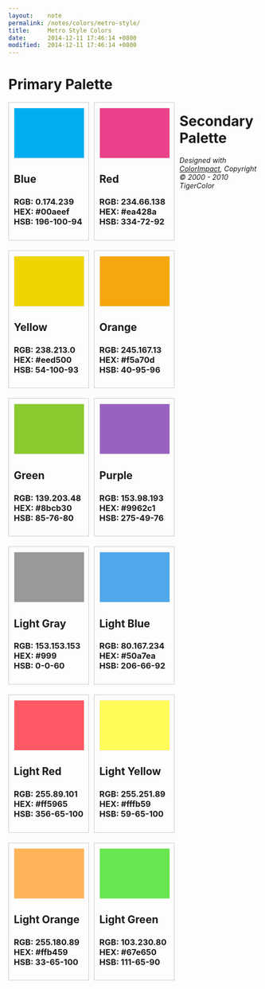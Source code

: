 ```yaml
---
layout:    note
permalink: /notes/colors/metro-style/
title:     Metro Style Colors
date:      2014-12-11 17:46:14 +0800
modified:  2014-12-11 17:46:14 +0800
---
```


<style type="text/css">
.color-impact .colorbox {border:1px solid #cccccc;float:left;margin:0 10px 20px 0;padding:10px;width:140px;}
#content .color-impact h1{font-size:130%;margin:0 0 20px;clear:left;}
#content .color-impact h2{border-bottom:1px solid #dddddd;font-size:70%;margin:5px 0;padding-bottom:5px;text-align:center;white-space:nowrap;}
#content .color-impact h3{font-size:80%;font-weight:normal;margin:0;white-space:nowrap;}
#content .color-impact h6{background:transparent;clear:both;color:#888888;font:70% Arial,sans-serif;}
.color-impact .Color01 {background-color: #00AEEF;border:1px solid #eeeeee; height:100px; width:100%}
.color-impact .Color02 {background-color: #50A7EA;border:1px solid #eeeeee; height:100px; width:100%}
.color-impact .Color03 {background-color: #EA428A;border:1px solid #eeeeee; height:100px; width:100%}
.color-impact .Color04 {background-color: #FF5965;border:1px solid #eeeeee; height:100px; width:100%}
.color-impact .Color05 {background-color: #EED500;border:1px solid #eeeeee; height:100px; width:100%}
.color-impact .Color06 {background-color: #FFFB59;border:1px solid #eeeeee; height:100px; width:100%}
.color-impact .Color07 {background-color: #F5A70D;border:1px solid #eeeeee; height:100px; width:100%}
.color-impact .Color08 {background-color: #FFB459;border:1px solid #eeeeee; height:100px; width:100%}
.color-impact .Color09 {background-color: #8BCB30;border:1px solid #eeeeee; height:100px; width:100%}
.color-impact .Color10 {background-color: #67E650;border:1px solid #eeeeee; height:100px; width:100%}
.color-impact .Color11 {background-color: #9962C1;border:1px solid #eeeeee; height:100px; width:100%}
.color-impact .Color12 {background-color: #AC9C7B;border:1px solid #eeeeee; height:100px; width:100%}
.color-impact .Color13 {background-color: #999999;border:1px solid #eeeeee; height:100px; width:100%}
</style>

<div class="color-impact">
  <h1>Primary Palette</h1>

  <div class="colorbox">
    <div class="Color01"></div>
    <h2>Blue</h2>
    <h3><strong>RGB:</strong> 0.174.239<br /><strong>HEX:</strong> #00aeef<br /><strong>HSB:</strong> 196-100-94</h3>
  </div>
  <div class="colorbox">
    <div class="Color03"></div>
    <h2>Red</h2>
    <h3><strong>RGB:</strong> 234.66.138<br /><strong>HEX:</strong> #ea428a<br /><strong>HSB:</strong> 334-72-92</h3>
  </div>
  <div class="colorbox">
    <div class="Color05"></div>
    <h2>Yellow</h2>
    <h3><strong>RGB:</strong> 238.213.0<br /><strong>HEX:</strong> #eed500<br /><strong>HSB:</strong> 54-100-93</h3>
  </div>
  <div class="colorbox">
    <div class="Color07"></div>
    <h2>Orange</h2>
    <h3><strong>RGB:</strong> 245.167.13<br /><strong>HEX:</strong> #f5a70d<br /><strong>HSB:</strong> 40-95-96</h3>
  </div>
  <div class="colorbox">
    <div class="Color09"></div>
    <h2>Green</h2>
    <h3><strong>RGB:</strong> 139.203.48<br /><strong>HEX:</strong> #8bcb30<br /><strong>HSB:</strong> 85-76-80</h3>
  </div>
  <div class="colorbox">
    <div class="Color11"></div>
    <h2>Purple</h2>
    <h3><strong>RGB:</strong> 153.98.193<br /><strong>HEX:</strong> #9962c1<br /><strong>HSB:</strong> 275-49-76</h3>
  </div>
  <div class="colorbox">
    <div class="Color13"></div>
    <h2>Light Gray</h2>
    <h3><strong>RGB:</strong> 153.153.153<br /><strong>HEX:</strong> #999<br /><strong>HSB:</strong> 0-0-60</h3>
  </div>

  <h1>Secondary Palette</h1>

  <div class="colorbox">
    <div class="Color02"></div>
    <h2>Light Blue</h2>
    <h3><strong>RGB:</strong> 80.167.234<br /><strong>HEX:</strong> #50a7ea<br /><strong>HSB:</strong> 206-66-92</h3>
  </div>
  <div class="colorbox">
    <div class="Color04"></div>
    <h2>Light Red</h2>
    <h3><strong>RGB:</strong> 255.89.101<br /><strong>HEX:</strong> #ff5965<br /><strong>HSB:</strong> 356-65-100</h3>
  </div>
  <div class="colorbox">
    <div class="Color06"></div>
    <h2>Light Yellow</h2>
    <h3><strong>RGB:</strong> 255.251.89<br /><strong>HEX:</strong> #fffb59<br /><strong>HSB:</strong> 59-65-100</h3>
  </div>
  <div class="colorbox">
    <div class="Color08"></div>
    <h2>Light Orange</h2>
    <h3><strong>RGB:</strong> 255.180.89<br /><strong>HEX:</strong> #ffb459<br /><strong>HSB:</strong> 33-65-100</h3>
  </div>
  <div class="colorbox">
    <div class="Color10"></div>
    <h2>Light Green</h2>
    <h3><strong>RGB:</strong> 103.230.80<br /><strong>HEX:</strong> #67e650<br /><strong>HSB:</strong> 111-65-90</h3>
  </div>

  <h6>Designed with <a href="http://www.tigercolor.com">ColorImpact</a>, Copyright &#169; 2000 - 2010 TigerColor</h6>
</div>
